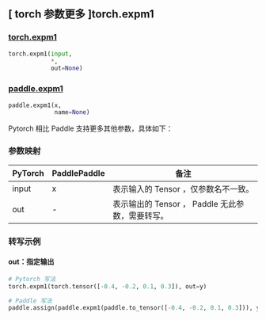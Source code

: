 ## [ torch 参数更多 ]torch.expm1
### [torch.expm1](https://pytorch.org/docs/stable/generated/torch.expm1.html?highlight=torch+expm1#torch.expm1)

```python
torch.expm1(input,
            *,
            out=None)
```

### [paddle.expm1](https://www.paddlepaddle.org.cn/documentation/docs/zh/api/paddle/expm1_cn.html)

```python
paddle.expm1(x,
             name=None)
```

Pytorch 相比 Paddle 支持更多其他参数，具体如下：
### 参数映射
| PyTorch       | PaddlePaddle | 备注                                                   |
| ------------- | ------------ | ------------------------------------------------------ |
|  input  |  x  | 表示输入的 Tensor ，仅参数名不一致。  |
|  out  | -  | 表示输出的 Tensor ， Paddle 无此参数，需要转写。    |


### 转写示例
#### out：指定输出
```python
# Pytorch 写法
torch.expm1(torch.tensor([-0.4, -0.2, 0.1, 0.3]), out=y)

# Paddle 写法
paddle.assign(paddle.expm1(paddle.to_tensor([-0.4, -0.2, 0.1, 0.3])), y)
```
